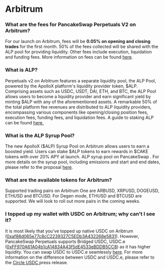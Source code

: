 # Arbitrum

### What are the fees for PancakeSwap Perpetuals V2 on Arbitrum?

For our launch on Arbitrum, fees will be **0.05% on opening and closing trades** for the first month. 50% of the fees collected will be shared with the ALP pool for providing liquidity. Other fees include execution, liquidation and funding fees. More information on fees can be found [here](https://blog.pancakeswap.finance/articles/ep-6-4-pancake-swap-perpetuals-v2-fee-structure-a-comprehensive-overview).

### What is ALP?

Perpetuals v2 on Arbitrum features a separate liquidity pool, the ALP Pool, powered by the ApolloX platform's liquidity provider token, $ALP. Comprising assets such as USDC, USDT, DAI, ETH, and BTC, the ALP Pool allows users to become a liquidity provider and earn significant yield by minting $ALP with any of the aforementioned assets. A remarkable 50% of the total platform fee revenues are distributed to ALP liquidity providers, encompassing various components like opening/closing position fees, execution fees, funding fees, and liquidation fees. A guide to staking ALP can be found [here.](alp-syrup-pool-arbitrum/)

### What is the ALP Syrup Pool?

The new ApolloX ($ALP) Syrup Pool on Arbitrum allows users to earn a boosted yield. Users can stake $ALP tokens to earn rewards in $CAKE tokens with over 20% APY at launch. ALP syrup pool on PancakeSwap . For more details on the syrup pool, including emissions and start and end dates, please refer to the proposal [here](https://pancakeswap.finance/voting/proposal/0x52455da15b4f1ff4d324c1e7645163d6b78b2221a98a4782bff16b27de409ce9).

### What are the available tokens for Arbitrum?

Supported trading pairs on Arbitrum One are ARBUSD, XRPUSD, DOGEUSD, ETHUSD and BTCUSD. For Degen mode, ETHUSD and BTCUSD are supported. We will look to roll out more pairs in the coming weeks.

### I topped up my wallet with USDC on Arbitrum; why can't I see it?

It is most likely that you've topped up native USDC on Aribtrum ([0xaf88d065e77c8cC2239327C5EDb3A432268e5831](https://arbiscan.io/token/0xaf88d065e77c8cC2239327C5EDb3A432268e5831)). However, PancakeSwap Perpetuals supports Bridged USDC, USDC.e ([0xFF970A61A04b1cA14834A43f5dE4533eBDDB5CC8](https://arbiscan.io/token/0xff970a61a04b1ca14834a43f5de4533ebddb5cc8)) as it has higher liquidity. You can swap USDC to USDC.e seamlessly [here](https://pancakeswap.finance/swap?chain=arb\&outputCurrency=0xFF970A61A04b1cA14834A43f5dE4533eBDDB5CC8\&inputCurrency=0xaf88d065e77c8cC2239327C5EDb3A432268e5831). For more information on the difference between USDC and USDC.e, please refer to the [Circle USDC ](https://www.circle.com/blog/arbitrum-usdc-now-available)press release.
